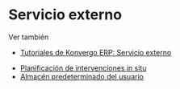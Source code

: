 # Servicio externo

<div class="alert alert-secondary">
<p class="alert-title">
Ver también</p><ul>
<li><p><a href="https://www.odoo.com/slides/field-service-49">Tutoriales de Konvergo ERP: Servicio externo</a></p></li>
</ul>
</div>

  * [Planificación de intervenciones in situ](field_service/onsite_interventions)
  * [Almacén predeterminado del usuario](field_service/default_warehouse)

